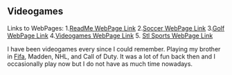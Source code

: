 ## Videogames
Links to WebPages: 
1.[ReadMe WebPage Link](README.md)  2.[Soccer WebPage Link](Soccer.md)  3.[Golf WebPage Link](Golf.md)  4.[Videogames WebPage Link](Videogames.md) 5. [Stl Sports WebPage Link](Stlsports.md)

I have been videogames every since I could remember. Playing my brother in [Fifa](https://www.ea.com/games/fifa/fifa-23), Madden, NHL, and Call of Duty. It was a lot of fun back then and I occasionally play now but I do not have as much time nowadays.
